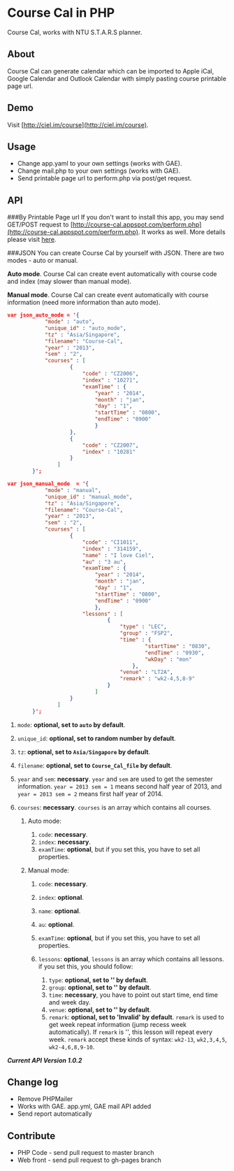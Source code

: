 Course Cal in PHP
======

Course Cal, works with NTU S.T.A.R.S planner.

## About
Course Cal can generate calendar which can be imported to Apple iCal, Google Calendar and Outlook Calendar with simply pasting course printable page url.

## Demo
Visit [http://ciel.im/course](http://ciel.im/course).

## Usage
* Change app.yaml to your own settings (works with GAE).
* Change mail.php to your own settings (works with GAE).
* Send printable page url to perform.php via post/get request.

## API

###By Printable Page url
If you don't want to install this app, you may send GET/POST request to [http://course-cal.appspot.com/perform.php](http://course-cal.appspot.com/perform.php). It works as well. More details please visit [here](https://github.com/imwithye/course/blob/gh-pages/index.html).

###JSON
You can create Course Cal by yourself with JSON. There are two modes - auto or manual.

**Auto mode**. Course Cal can create event automatically with course code and index (may slower than manual mode).

**Manual mode**. Course Cal can create event automatically with course information (need more information than auto mode).

```JSON
var json_auto_mode = '{
			"mode" : "auto",
			"unique_id" : "auto_mode",
			"tz" : "Asia/Singapore",
			"filename": "Course-Cal",
			"year" : "2013",
			"sem" : "2",
			"courses" : [
					{
						"code" : "CZ2006",
						"index" : "10271",
						"examTime" : {
							"year" : "2014",
							"month" : "jan",
							"day" : "1",
							"startTime" : "0800",
							"endTime" : "0900"
							}
					},
					{
						"code" : "CZ2007",
						"index" : "10281"
					}
				]
		}';

var json_manual_mode  = '{
			"mode" : "manual",
			"unique_id" : "manual_mode",
			"tz" : "Asia/Singapore",
			"filename": "Course-Cal",
			"year" : "2013",
			"sem" : "2",
			"courses" : [
					{
						"code" : "CI1011",
						"index" : "314159",
						"name" : "I love Ciel",
						"au" : "3 au",
						"examTime" : {
							"year" : "2014",
							"month" : "jan",
							"day" : "1",
							"startTime" : "0800",
							"endTime" : "0900"
							},
						"lessons" : [
								{
									"type" : "LEC",
									"group" : "FSP2",
									"time" : {
											"startTime" : "0830",
											"endTime" : "0930",
											"wkDay" : "mon"
										},
									"venue" : "LT2A",
									"remark" : "wk2-4,5,8-9"
								}
							]
					}
				]
		}';
```

1. `mode`: **optional, set to `auto` by default**.
2. `unique_id`: **optional, set to random number by default**.
3. `tz`: **optional, set to `Asia/Singapore` by default**.
4. `filename`: **optional, set to `Course_Cal_file` by default**.
5. `year` and `sem`: **necessary**. `year` and `sem` are used to get the semester information. `year = 2013 sem = 1` means second half year of 2013, and `year = 2013 sem = 2` means first half year of 2014.
6. `courses`: **necessary**. `courses` is an array which contains all courses.

	1. Auto mode:
		
		1. `code`: **necessary**.
		2. `index`: **necessary**.
		3. `examTime`: **optional**, but if you set this, you have to set all properties.
	
	2. Manual mode:
		
		1. `code`: **necessary**.
		2. `index`: **optional**.
		3. `name`: **optional**.
		4. `au`: **optional**.
		5. `examTime`: **optional**, but if you set this, you have to set all properties.
		6. `lessons`: **optional**, `lessons` is an array which contains all lessons. if you set this, you should follow:
		
			1. `type`: **optional, set to '' by default**.
			2. `group`: **optional, set to '' by default**.
			3. `time`: **necessary**, you have to point out start time, end time and week day.
			4. `venue`: **optional, set to '' by default**.
			5. `remark`: **optional, set to 'Invalid' by default**. `remark` is used to get week repeat information (jump recess week automatically). If `remark` is '', this lesson will repeat every week. `remark` accept these kinds of syntax: `wk2-13`, `wk2,3,4,5`, `wk2-4,6,8,9-10`.

***Current API Version 1.0.2***

## Change log
* Remove PHPMailer
* Works with GAE. app.yml, GAE mail API added
* Send report automatically

## Contribute
* PHP Code - send pull request to master branch
* Web front - send pull request to gh-pages branch